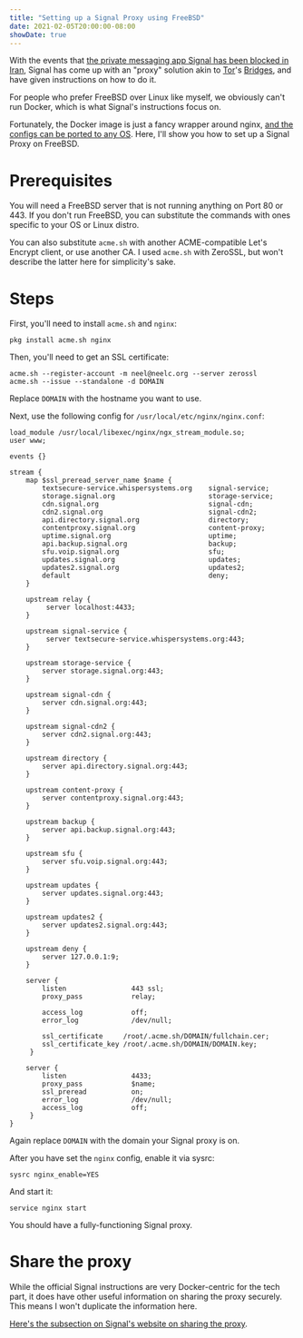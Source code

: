 ```yaml
---
title: "Setting up a Signal Proxy using FreeBSD"
date: 2021-02-05T20:00:00-08:00
showDate: true
---
```


With the events that
[the private messaging app Signal has been blocked in Iran](https://www.aljazeera.com/news/2021/1/26/iran-blocks-signal-messaging-app-after-whatsapp-exodus),
Signal has come up with an "proxy" solution akin to
[Tor](https://www.torproject.org)'s
[Bridges](https://tb-manual.torproject.org/bridges/), and have given
instructions on how to do it.

For people who prefer FreeBSD over Linux like myself, we obviously can't run
Docker, which is what Signal's instructions focus on.

Fortunately, the Docker image is just a fancy wrapper around nginx,
[and the configs can be ported to any OS](https://twitter.com/ahfaeroey/status/1357878573785362437).
Here, I'll show you how to set up a Signal Proxy on FreeBSD.

# Prerequisites

You will need a FreeBSD server that is not running anything on Port 80 or 443.
If you don't run FreeBSD, you can substitute the commands with ones specific to
your OS or Linux distro.

You can also substitute `acme.sh` with another ACME-compatible Let's Encrypt
client, or use another CA. I used `acme.sh` with ZeroSSL, but won't describe
the latter here for simplicity's sake.

# Steps

First, you'll need to install `acme.sh` and `nginx`:

    pkg install acme.sh nginx

Then, you'll need to get an SSL certificate:

    acme.sh --register-account -m neel@neelc.org --server zerossl
    acme.sh --issue --standalone -d DOMAIN

Replace `DOMAIN` with the hostname you want to use.

Next, use the following config for `/usr/local/etc/nginx/nginx.conf`:

    load_module /usr/local/libexec/nginx/ngx_stream_module.so;
    user www;

    events {}

    stream {
        map $ssl_preread_server_name $name {
            textsecure-service.whispersystems.org    signal-service;
            storage.signal.org                       storage-service;
            cdn.signal.org                           signal-cdn;
            cdn2.signal.org                          signal-cdn2;
            api.directory.signal.org                 directory;
            contentproxy.signal.org                  content-proxy;
            uptime.signal.org                        uptime;
            api.backup.signal.org                    backup;
            sfu.voip.signal.org                      sfu;
            updates.signal.org                       updates;
            updates2.signal.org                      updates2;
            default                                  deny;
        }

        upstream relay {
             server localhost:4433;
        }

        upstream signal-service {
             server textsecure-service.whispersystems.org:443;
        }

        upstream storage-service {
            server storage.signal.org:443;
        }

        upstream signal-cdn {
            server cdn.signal.org:443;
        }

        upstream signal-cdn2 {
            server cdn2.signal.org:443;
        }

        upstream directory {
            server api.directory.signal.org:443;
        }

        upstream content-proxy {
            server contentproxy.signal.org:443;
        }

        upstream backup {
            server api.backup.signal.org:443;
        }

        upstream sfu {
            server sfu.voip.signal.org:443;
        }

        upstream updates {
            server updates.signal.org:443;
        }

        upstream updates2 {
            server updates2.signal.org:443;
        }

        upstream deny {
            server 127.0.0.1:9;
        }
    
        server {
            listen                443 ssl;
            proxy_pass            relay;

            access_log            off;
            error_log             /dev/null;

            ssl_certificate     /root/.acme.sh/DOMAIN/fullchain.cer;
            ssl_certificate_key /root/.acme.sh/DOMAIN/DOMAIN.key;
         }

        server {
            listen                4433;
            proxy_pass            $name;
            ssl_preread           on;
            error_log             /dev/null;
            access_log            off;
         }
    }

Again replace `DOMAIN` with the domain your Signal proxy is on.

After you have set the `nginx` config, enable it via sysrc:

    sysrc nginx_enable=YES

And start it:

    service nginx start

You should have a fully-functioning Signal proxy.

# Share the proxy

While the official Signal instructions are very Docker-centric for the tech
part, it does have other useful information on sharing the proxy securely.
This means I won't duplicate the information here.

[Here's the subsection on Signal's website on sharing the proxy](https://signal.org/blog/help-iran-reconnect/#iranasignalproxy).
